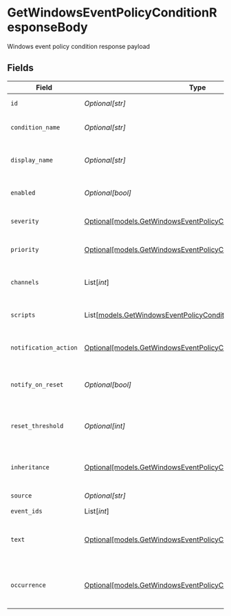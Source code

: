 # GetWindowsEventPolicyConditionResponseBody

Windows event policy condition response payload


## Fields

| Field                                                                                                                              | Type                                                                                                                               | Required                                                                                                                           | Description                                                                                                                        |
| ---------------------------------------------------------------------------------------------------------------------------------- | ---------------------------------------------------------------------------------------------------------------------------------- | ---------------------------------------------------------------------------------------------------------------------------------- | ---------------------------------------------------------------------------------------------------------------------------------- |
| `id`                                                                                                                               | *Optional[str]*                                                                                                                    | :heavy_minus_sign:                                                                                                                 | Policy condition id                                                                                                                |
| `condition_name`                                                                                                                   | *Optional[str]*                                                                                                                    | :heavy_minus_sign:                                                                                                                 | Policy condition name                                                                                                              |
| `display_name`                                                                                                                     | *Optional[str]*                                                                                                                    | :heavy_minus_sign:                                                                                                                 | Policy condition display name                                                                                                      |
| `enabled`                                                                                                                          | *Optional[bool]*                                                                                                                   | :heavy_minus_sign:                                                                                                                 | Policy condition enabled                                                                                                           |
| `severity`                                                                                                                         | [Optional[models.GetWindowsEventPolicyConditionSeverity]](../models/getwindowseventpolicyconditionseverity.md)                     | :heavy_minus_sign:                                                                                                                 | Policy condition severity                                                                                                          |
| `priority`                                                                                                                         | [Optional[models.GetWindowsEventPolicyConditionPriority]](../models/getwindowseventpolicyconditionpriority.md)                     | :heavy_minus_sign:                                                                                                                 | Policy condition priority                                                                                                          |
| `channels`                                                                                                                         | List[*int*]                                                                                                                        | :heavy_minus_sign:                                                                                                                 | Policy condition notification channels                                                                                             |
| `scripts`                                                                                                                          | List[[models.GetWindowsEventPolicyConditionScripts](../models/getwindowseventpolicyconditionscripts.md)]                           | :heavy_minus_sign:                                                                                                                 | Policy condition scripts                                                                                                           |
| `notification_action`                                                                                                              | [Optional[models.GetWindowsEventPolicyConditionNotificationAction]](../models/getwindowseventpolicyconditionnotificationaction.md) | :heavy_minus_sign:                                                                                                                 | Policy condition notification action                                                                                               |
| `notify_on_reset`                                                                                                                  | *Optional[bool]*                                                                                                                   | :heavy_minus_sign:                                                                                                                 | Policy condition notify on reset                                                                                                   |
| `reset_threshold`                                                                                                                  | *Optional[int]*                                                                                                                    | :heavy_minus_sign:                                                                                                                 | Policy condition reset threshold (seconds)                                                                                         |
| `inheritance`                                                                                                                      | [Optional[models.GetWindowsEventPolicyConditionInheritance]](../models/getwindowseventpolicyconditioninheritance.md)               | :heavy_minus_sign:                                                                                                                 | Policy condition inheritance status                                                                                                |
| `source`                                                                                                                           | *Optional[str]*                                                                                                                    | :heavy_minus_sign:                                                                                                                 | Event Source                                                                                                                       |
| `event_ids`                                                                                                                        | List[*int*]                                                                                                                        | :heavy_minus_sign:                                                                                                                 | Event IDs                                                                                                                          |
| `text`                                                                                                                             | [Optional[models.GetWindowsEventPolicyConditionText]](../models/getwindowseventpolicyconditiontext.md)                             | :heavy_minus_sign:                                                                                                                 | Windows event policy condition text                                                                                                |
| `occurrence`                                                                                                                       | [Optional[models.GetWindowsEventPolicyConditionOccurrence]](../models/getwindowseventpolicyconditionoccurrence.md)                 | :heavy_minus_sign:                                                                                                                 | Windows event policy condition occurrence                                                                                          |